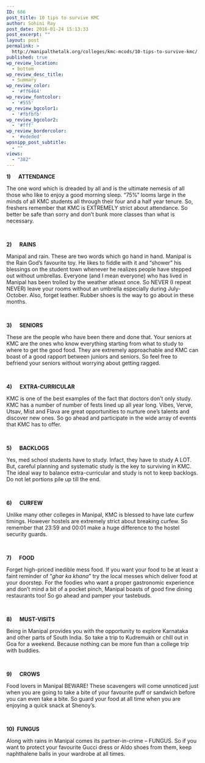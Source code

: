 ```yaml
---
ID: 686
post_title: 10 tips to survive KMC
author: Sohini Ray
post_date: 2016-01-24 15:13:33
post_excerpt: ""
layout: post
permalink: >
  http://manipalthetalk.org/colleges/kmc-mcods/10-tips-to-survive-kmc/
published: true
wp_review_location:
  - bottom
wp_review_desc_title:
  - Summary
wp_review_color:
  - '#ff6464'
wp_review_fontcolor:
  - '#555'
wp_review_bgcolor1:
  - '#fbfbfb'
wp_review_bgcolor2:
  - '#fff'
wp_review_bordercolor:
  - '#ededed'
wpsnipp_post_subtitle:
  - ""
views:
  - "382"
---
```

<strong>1)      </strong><strong>ATTENDANCE</strong>

The one word which is dreaded by all and is the ultimate nemesis of all those who like to enjoy a good morning sleep. “75%” looms large in the minds of all KMC students all through their four and a half year tenure. So, freshers remember that KMC is EXTREMELY strict about attendance. So better be safe than sorry and don’t bunk more classes than what is necessary.

&nbsp;

<strong>2)      </strong><strong>RAINS</strong>

Manipal and rain. These are two words which go hand in hand. Manipal is the Rain God’s favourite toy. He likes to fiddle with it and “shower” his blessings on the student town whenever he realizes people have stepped out without umbrellas. Everyone (and I mean everyone) who has lived in Manipal has been trolled by the weather atleast once. So NEVER (I repeat NEVER) leave your rooms without an umbrella especially during July-October. Also, forget leather. Rubber shoes is the way to go about in these months.

&nbsp;

<strong>3)      </strong><strong>SENIORS</strong>

These are the people who have been there and done that. Your seniors at KMC are the ones who know everything starting from what to study to where to get the good food. They are extremely approachable and KMC can boast of a good rapport between juniors and seniors. So feel free to befriend your seniors without worrying about getting ragged.

&nbsp;

<strong>4)      </strong><strong>EXTRA-</strong><b>CURRICULAR</b>

KMC is one of the best examples of the fact that doctors don’t only study. KMC has a number of number of fests lined up all year long. Vibes, Verve, Utsav, Mist and Flava are great opportunities to nurture one’s talents and discover new ones. So go ahead and participate in the wide array of events that KMC has to offer.

&nbsp;

<strong>5)      </strong><strong>BACKLOGS</strong>

Yes, med school students have to study. Infact, they have to study A LOT. But, careful planning and systematic study is the key to surviving in KMC. The ideal way to balance extra-curricular and study is not to keep backlogs. Do not let portions pile up till the end.

&nbsp;

<strong>6)      </strong><strong>CURFEW</strong>

Unlike many other colleges in Manipal, KMC is blessed to have late curfew timings. However hostels are extremely strict about breaking curfew. So remember that 23:59 and 00:01 make a huge difference to the hostel security guards.

&nbsp;

<strong>7)      </strong><strong>FOOD</strong>

Forget high-priced inedible mess food. If you want your food to be at least a faint reminder of “<em>ghar ka khana</em>” try the local messes which deliver food at your doorstep. For the foodies who want a proper gastronomic experience and don’t mind a bit of a pocket pinch, Manipal boasts of good fine dining restaurants too! So go ahead and pamper your tastebuds.

&nbsp;

<strong>8)      </strong><strong>MUST-VISITS</strong>

Being in Manipal provides you with the opportunity to explore Karnataka and other parts of South India. So take a trip to Kudremukh or chill out in Goa for a weekend. Because nothing can be more fun than a college trip with buddies.

&nbsp;

<strong>9)      </strong><strong>CROWS</strong>

Food lovers in Manipal BEWARE! These scavengers will come unnoticed just when you are going to take a bite of your favourite puff or sandwich before you can even take a bite. So guard your food at all time when you are enjoying a quick snack at Shenoy’s.

&nbsp;

<strong>10)  </strong><strong>FUNGUS</strong>

Along with rains in Manipal comes its partner-in-crime – FUNGUS. So if you want to protect your favourite Gucci dress or Aldo shoes from them, keep naphthalene balls in your wardrobe at all times.